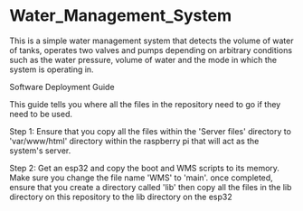 # Water_Management_System

This is a simple water management system that detects the volume of water of tanks,
operates two valves and pumps depending on arbitrary conditions such as the water pressure,
volume of water and the mode in which the system is operating in.

Software Deployment Guide

This guide tells you where all the files in the repository need to go if they need to be used.

Step 1: 
Ensure that you copy all the files within the 'Server files' directory to 'var/www/html' directory within
the raspberry pi that will act as the system's server.

Step 2:
Get an esp32 and copy the boot and WMS scripts to its memory. Make sure you change the file name 'WMS' to 'main'.
once completed, ensure that you create a directory called 'lib' then copy all the files in the lib directory on this repository to the lib 
directory on the esp32
